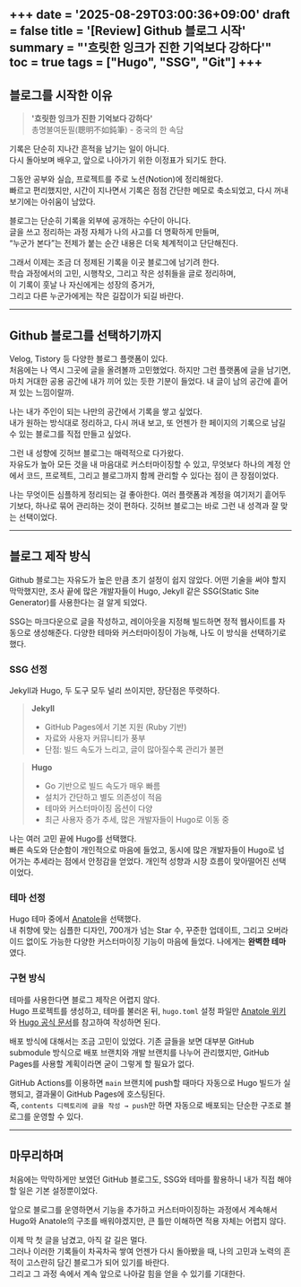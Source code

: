 +++
date = '2025-08-29T03:00:36+09:00'
draft = false
title = '[Review] Github 블로그 시작'
summary = "'흐릿한 잉크가 진한 기억보다 강하다'"
toc = true
tags = ["Hugo", "SSG", "Git"]
+++
---
## 블로그를 시작한 이유
>**'흐릿한 잉크가 진한 기억보다 강하다'**  
총명불여둔필(聰明不如鈍筆) - 중국의 한 속담

기록은 단순히 지나간 흔적을 남기는 일이 아니다.  
다시 돌아보며 배우고, 앞으로 나아가기 위한 이정표가 되기도 한다.  

그동안 공부와 실습, 프로젝트를 주로 노션(Notion)에 정리해왔다.  
빠르고 편리했지만, 시간이 지나면서 기록은 점점 간단한 메모로 축소되었고, 다시 꺼내 보기에는 아쉬움이 남았다.  

블로그는 단순히 기록을 외부에 공개하는 수단이 아니다.  
글을 쓰고 정리하는 과정 자체가 나의 사고를 더 명확하게 만들며,  
“누군가 본다”는 전제가 붙는 순간 내용은 더욱 체계적이고 단단해진다.  

그래서 이제는 조금 더 정제된 기록을 이곳 블로그에 남기려 한다.  
학습 과정에서의 고민, 시행착오, 그리고 작은 성취들을 글로 정리하며,  
이 기록이 훗날 나 자신에게는 성장의 증거가,  
그리고 다른 누군가에게는 작은 길잡이가 되길 바란다.

---

## Github 블로그를 선택하기까지
Velog, Tistory 등 다양한 블로그 플랫폼이 있다.  
처음에는 나 역시 그곳에 글을 올려볼까 고민했었다. 하지만 그런 플랫폼에 글을 남기면, 마치 거대한 공용 공간에 내가 끼어 있는 듯한 기분이 들었다. 내 글이 남의 공간에 흩어져 있는 느낌이랄까.  

나는 내가 주인이 되는 나만의 공간에서 기록을 쌓고 싶었다.  
내가 원하는 방식대로 정리하고, 다시 꺼내 보고, 또 언젠가 한 페이지의 기록으로 남길 수 있는 블로그를 직접 만들고 싶었다.  

그런 내 성향에 깃허브 블로그는 매력적으로 다가왔다.  
자유도가 높아 모든 것을 내 마음대로 커스터마이징할 수 있고, 무엇보다 하나의 계정 안에서 코드, 프로젝트, 그리고 블로그까지 함께 관리할 수 있다는 점이 큰 장점이었다.

나는 무엇이든 심플하게 정리되는 걸 좋아한다. 여러 플랫폼과 계정을 여기저기 흩어두기보다, 하나로 묶어 관리하는 것이 편하다. 깃허브 블로그는 바로 그런 내 성격과 잘 맞는 선택이었다.

---

## 블로그 제작 방식
Github 블로그는 자유도가 높은 만큼 초기 설정이 쉽지 않았다. 어떤 기술을 써야 할지 막막했지만, 조사 끝에 많은 개발자들이 Hugo, Jekyll 같은 SSG(Static Site Generator)를 사용한다는 걸 알게 되었다.  

SSG는 마크다운으로 글을 작성하고, 레이아웃을 지정해 빌드하면 정적 웹사이트를 자동으로 생성해준다. 다양한 테마와 커스터마이징이 가능해, 나도 이 방식을 선택하기로 했다.

### SSG 선정

Jekyll과 Hugo, 두 도구 모두 널리 쓰이지만, 장단점은 뚜렷하다.

>**Jekyll**
>- GitHub Pages에서 기본 지원 (Ruby 기반)
>- 자료와 사용자 커뮤니티가 풍부
>- 단점: 빌드 속도가 느리고, 글이 많아질수록 관리가 불편

>**Hugo**
>- Go 기반으로 빌드 속도가 매우 빠름
>- 설치가 간단하고 별도 의존성이 적음
>- 테마와 커스터마이징 옵션이 다양
>- 최근 사용자 증가 추세, 많은 개발자들이 Hugo로 이동 중

나는 여러 고민 끝에 Hugo를 선택했다.  
빠른 속도와 단순함이 개인적으로 마음에 들었고, 동시에 많은 개발자들이 Hugo로 넘어가는 추세라는 점에서 안정감을 얻었다. 개인적 성향과 시장 흐름이 맞아떨어진 선택이었다.

### 테마 선정
Hugo 테마 중에서 [Anatole](https://themes.gohugo.io/themes/anatole/)을 선택했다.  
내 취향에 맞는 심플한 디자인, 700개가 넘는 Star 수, 꾸준한 업데이트, 그리고 오버라이드 없이도 가능한 다양한 커스터마이징 기능이 마음에 들었다. 나에게는 **완벽한 테마**였다.

### 구현 방식
테마를 사용한다면 블로그 제작은 어렵지 않다.  
Hugo 프로젝트를 생성하고, 테마를 불러온 뒤, `hugo.toml` 설정 파일만 [Anatole 위키](https://github.com/lxndrblz/anatole/wiki/)와 [Hugo 공식 문서](https://gohugo.io/documentation/)를 참고하여 작성하면 된다.  

배포 방식에 대해서는 조금 고민이 있었다. 기존 글들을 보면 대부분 GitHub submodule 방식으로 배포 브랜치와 개발 브랜치를 나누어 관리했지만, GitHub Pages를 사용할 계획이라면 굳이 그렇게 할 필요가 없다.  

GitHub Actions를 이용하면 `main` 브랜치에 push할 때마다 자동으로 Hugo 빌드가 실행되고, 결과물이 GitHub Pages에 호스팅된다.  
즉, `contents 디렉토리에 글을 작성 → push`만 하면 자동으로 배포되는 단순한 구조로 블로그를 운영할 수 있다.

---

## 마무리하며
처음에는 막막하게만 보였던 GitHub 블로그도, SSG와 테마를 활용하니 내가 직접 해야 할 일은 기본 설정뿐이었다.  

앞으로 블로그를 운영하면서 기능을 추가하고 커스터마이징하는 과정에서 계속해서 Hugo와 Anatole의 구조를 배워야겠지만, 큰 틀만 이해하면 적용 자체는 어렵지 않다.  

이제 막 첫 글을 남겼고, 아직 갈 길은 멀다.  
그러나 이러한 기록들이 차곡차곡 쌓여 언젠가 다시 돌아봤을 때, 나의 고민과 노력의 흔적이 고스란히 담긴 블로그가 되어 있기를 바란다.  
그리고 그 과정 속에서 계속 앞으로 나아갈 힘을 얻을 수 있기를 기대한다.


